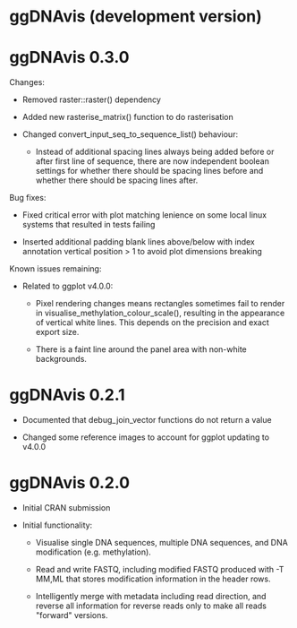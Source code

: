 # ggDNAvis (development version)

# ggDNAvis 0.3.0

Changes:

* Removed raster::raster() dependency

* Added new rasterise_matrix() function to do rasterisation

* Changed convert_input_seq_to_sequence_list() behaviour:

    * Instead of additional spacing lines always being added before or after first line of sequence, there are now independent boolean settings for whether there should be spacing lines before and whether there should be spacing lines after.

Bug fixes:

* Fixed critical error with plot matching lenience on some local linux systems that resulted in tests failing

* Inserted additional padding blank lines above/below with index annotation vertical position > 1 to avoid plot dimensions breaking

Known issues remaining:

* Related to ggplot v4.0.0:

    * Pixel rendering changes means rectangles sometimes fail to render in visualise_methylation_colour_scale(), resulting in the appearance of vertical white lines. This depends on the precision and exact export size.
    
    * There is a faint line around the panel area with non-white backgrounds.

# ggDNAvis 0.2.1

* Documented that debug_join_vector functions do not return a value

* Changed some reference images to account for ggplot updating to v4.0.0

# ggDNAvis 0.2.0

* Initial CRAN submission

* Initial functionality: 

    * Visualise single DNA sequences, multiple DNA 
    sequences, and DNA modification (e.g. methylation).

    * Read and write FASTQ, including modified FASTQ 
    produced with -T MM,ML that stores modification 
    information in the header rows.

    * Intelligently merge with metadata including read
    direction, and reverse all information for reverse reads
    only to make all reads "forward" versions.
